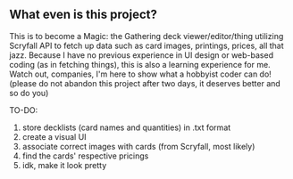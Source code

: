 ## What even is this project?

This is to become a Magic: the Gathering deck viewer/editor/thing utilizing Scryfall API to fetch up data such as card images, printings, prices, all that jazz. Because I have no previous experience in UI design or web-based coding (as in fetching things), this is also a learning experience for me. Watch out, companies, I'm here to show what a hobbyist coder can do! (please do not abandon this project after two days, it deserves better and so do you)

TO-DO:
1. store decklists (card names and quantities) in .txt format
2. create a visual UI
3. associate correct images with cards (from Scryfall, most likely)
4. find the cards' respective pricings
5. idk, make it look pretty
